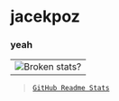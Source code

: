 <h1 align="left">jacekpoz</h1>
<h3 align="left">yeah</h3>
<table>
  <tr>
    <td>
      <img align="center" src="https://github-readme-stats.vercel.app/api?username=jacekpoz&count_private=true&include_all_commits=true&show_icons=true&hide_border=true&hide_title=true&theme=dracula" alt="Broken stats?">
    </td>
  </tr>
</table>

>[`GitHub Readme Stats`](https://github.com/anuraghazra/github-readme-stats)

